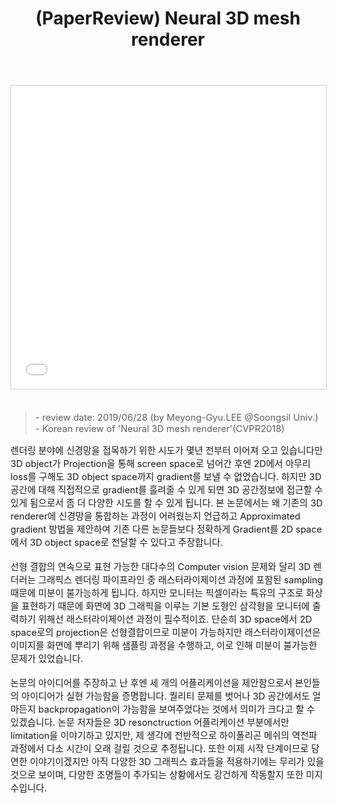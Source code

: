 ﻿---
title: "(PaperReview) Neural 3D mesh renderer"
tags: 
  - Deep Learning
  - Computer Graphics
  - Computer Vision
  - Differentiable Renderer
  - 3D Rendering
  - 3D Reconstruction
  - DeepDream
categories:
  - PaperReview
toc: false
comments: 
  provider: "disqus"
  disqus:
    shortname: "https-brstar96-github-io"
use_math: true
header:
  teaser: /assets/Images/paper-reviewneural-3d-mesh-renderer-1-638.jpg
---
<center>
<iframe src="//www.slideshare.net/slideshow/embed_code/key/20WjPN1QXx1dst" width="595" height="485" frameborder="0" marginwidth="0" marginheight="0" scrolling="no" style="border:1px solid #CCC; border-width:1px; margin-bottom:5px; max-width: 100%;" allowfullscreen> </iframe>
</center><br>

<Blockquote><span style="font-size:11pt">- review date: 2019/06/28 (by Meyong-Gyu.LEE @Soongsil Univ.)<br>- Korean review of 'Neural 3D mesh renderer'(CVPR2018)</span></Blockquote>

<span style="font-size:11pt">
렌더링 분야에 신경망을 접목하기 위한 시도가 몇년 전부터 이어져 오고 있습니다만 3D object가 Projection을 통해 screen space로 넘어간 후엔 2D에서 아무리 loss를 구해도 3D object space까지 gradient를 보낼 수 없었습니다. 하지만 3D 공간에 대해 직접적으로 gradient를 흘려줄 수 있게 되면 3D 공간정보에 접근할 수 있게 됨으로서 좀 더 다양한 시도를 할 수 있게 됩니다. 본 논문에서는 왜 기존의 3D renderer에 신경망을 통합하는 과정이 어려웠는지 언급하고 Approximated gradient 방법을 제안하여 기존 다른 논문들보다 정확하게 Gradient를 2D space에서 3D object space로 전달할 수 있다고 주장합니다. <br><br>
선형 결합의 연속으로 표현 가능한 대다수의 Computer vision 문제와 달리 3D 렌더러는 그래픽스 렌더링 파이프라인 중 래스터라이제이션 과정에 포함된 sampling 때문에 미분이 불가능하게 됩니다. 하지만 모니터는 픽셀이라는 특유의 구조로 화상을 표현하기 때문에 화면에 3D 그래픽을 이루는 기본 도형인 삼각형을 모니터에 출력하기 위해선 래스터라이제이션 과정이 필수적이죠. 단순히 3D space에서 2D space로의 projection은 선형결합이므로 미분이 가능하지만 래스터라이제이션은 이미지를 화면에 뿌리기 위해 샘플링 과정을 수행하고, 이로 인해 미분이 불가능한 문제가 있었습니다. <br><br>
논문의 아이디어를 주장하고 난 후엔 세 개의 어플리케이션을 제안함으로서 본인들의 아이디어가 실현 가능함을 증명합니다. 퀄리티 문제를 벗어나 3D 공간에서도 얼마든지 backpropagation이 가능함을 보여주었다는 것에서 의미가 크다고 할 수 있겠습니다. 논문 저자들은 3D resonctruction 어플리케이션 부분에서만 limitation을 이야기하고 있지만, 제 생각에 전반적으로 하이폴리곤 메쉬의 역전파 과정에서 다소 시간이 오래 걸릴 것으로 추정됩니다. 또한 이제 시작 단계이므로 당연한 이야기이겠지만 아직 다양한 3D 그래픽스 효과들을 적용하기에는 무리가 있을 것으로 보이며, 다양한 조명들이 추가되는 상황에서도 강건하게 작동할지 또한 미지수입니다. <br> 
</span>